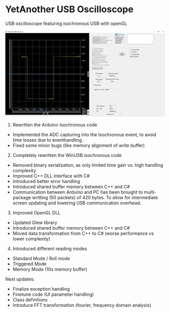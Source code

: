 # YetAnother USB Oscilloscope
 USB oscilloscope featuring isochronous USB with openGL

![YetAnother Logo](/img/YetAnotherOscilloscope.png)

1) Rewritten the Arduino Isochronous code
- Implemented the ADC capturing into the Isochronous event, to avoid time losses due to eventhandling .
- Fixed some minor bugs (like memory alignment of write buffer)
2) Completely rewritten the WinUSB isochronous code
- Removed binary serialization, as only limited time gain vs. high handling complexity
- Improved C++ DLL  interface with C#
- Introduced better error handling
- Introduced shared buffer memory between C++ and C#
- Communication between Arduino and PC has been brought to multi-package writting (50 packets) of 420 bytes. To allow for intermediate screen updating and lowering USB communication overhead.
3) Improved OpenGL DLL
- Updated Glew library
- Introduced shared buffer memory between C++ and C#
- Moved data transformation from C++ to C# (worse performance vs lower complexity)
4) Introduced different reading modes
- Standard Mode / Roll mode
- Triggered Mode
- Memory Mode (10s memory buffer)

Next updates:
- Finalize exception handling
- Finetune code (UI parameter handling)
- Class definitions
- Introduce FFT transformation (fourier, frequency domain analysis)


<br>

